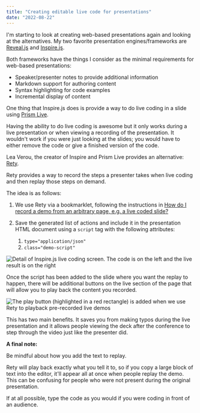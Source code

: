 ```yaml
---
title: "Creating editable live code for presentations"
date: "2022-08-22"
---
```


I'm starting to look at creating web-based presentations again and looking at the alternatives. My two favorite presentation engines/frameworks are [Reveal.js](https://revealjs.com/) and [Inspire.js](https://inspirejs.org/).

Both frameworks have the things I consider as the minimal requirements for web-based presentations:

* Speaker/presenter notes to provide additional information
* Markdown support for authoring content
* Syntax highlighting for code examples
* Incremental display of content

One thing that Inspire.js does is provide a way to do live coding in a slide using [Prism Live](https://live.prismjs.com/).

Having the ability to do live coding is awesome but it only works during a live presentation or when viewing a recording of the presentation. It wouldn't work if you were just looking at the slides; you would have to either remove the code or give a finished version of the code.

Lea Verou, the creator of Inspire and Prism Live provides an alternative: [Rety](https://rety.verou.me/).

Rety provides a way to record the steps a presenter takes when live coding and then replay those steps on demand.

The idea is as follows:

1. We use Rety via a bookmarklet, following the instructions in [How do I record a demo from an arbitrary page, e.g. a live coded slide?](https://rety.verou.me/#how-do-i-record-a-demo-from-an-arbitrary-page-eg-a-live-coded-slide)
2. Save the generated list of actions and include it in the presentation HTML document using a `script` tag with the following attributes:

    1. `type="application/json"`
    2. `class="demo-script"`

![Detail of Inspire.js live coding screen. The code is on the left and the live result is on the right](/images/2022/08/inspirejs-live-code-interface-1.png)

Once the script has been added to the slide where you want the replay to happen, there will be additional buttons on the live section of the page that will allow you to play back the content you recorded.

![The play button (highlighted in a red rectangle) is added when we use Rety to playback pre-recorded live demos](/images/2022/08/inspirejs-rety-playback-button.png)

This has two main benefits. It saves you from making typos during the live presentation and it allows people viewing the deck after the conference to step through the video just like the presenter did.

**A final note:**

Be mindful about how you add the text to replay.

Rety will play back exactly what you tell it to, so if you copy a large block of text into the editor, it'll appear all at once when people replay the demo. This can be confusing for people who were not present during the original presentation.

If at all possible, type the code as you would if you were coding in front of an audience.
